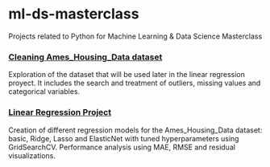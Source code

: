 # ml-ds-masterclass
Projects related to Python for Machine Learning & Data Science Masterclass 

### [Cleaning Ames_Housing_Data dataset](cleaning%20Ames_Housing_Data%20dataset.ipynb) 

Exploration of the dataset that will be used later in the linear regression proyect. It includes the search and treatment of outliers, missing values and categorical variables.

### [Linear Regression Project](linear%20regression.ipynb) 

Creation of different regression models for the Ames_Housing_Data dataset: basic, Ridge, Lasso and ElasticNet with tuned hyperparameters using GridSearchCV. Performance analysis using MAE, RMSE and residual visualizations.
